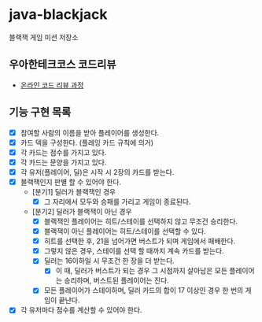 # java-blackjack

블랙잭 게임 미션 저장소

## 우아한테크코스 코드리뷰

* [온라인 코드 리뷰 과정](https://github.com/woowacourse/woowacourse-docs/blob/master/maincourse/README.md)

## 기능 구현 목록

- [x] 참여할 사람의 이름을 받아 플레이어를 생성한다.
- [X] 카드 덱을 구성한다. (플레잉 카드 규칙에 의거)
- [x] 각 카드는 점수를 가지고 있다.
- [x] 각 카드는 문양을 가지고 있다.
- [x] 각 유저(플레이어, 딜)은 시작 시 2장의 카드를 받는다.
- [x] 블랙잭인지 판별 할 수 있어야 한다.
    - [분기1] 딜러가 블랙잭인 경우
        - [x] 그 자리에서 모두와 승패를 가리고 게임이 종료된다.
    - [분기2] 딜러가 블랙잭이 아닌 경우
        - [x] 블랙잭인 플레이어는 히트/스테이를 선택하지 않고 무조건 승리한다.
        - [x] 블랙잭이 아닌 플레이어는 히트/스테이를 선택할 수 있다.
        - [x] 히트를 선택한 후, 21을 넘어가면 버스트가 되며 게임에서 패배한다.
        - [x] 그렇지 않은 경우, 스테이를 선택 할 때까지 계속 카드를 받는다.
        - [x] 딜러는 16이하일 시 무조건 한 장을 더 받는다.
            - [x] 이 때, 딜러가 버스트가 되는 경우 그 시점까지 살아남은 모든 플레이어는 승리하며, 버스트된 플레이어는 진다.
        - [x] 모든 플레이어가 스테이하며, 딜러 카드의 합이 17 이상인 경우 한 번의 게임이 끝난다.
- [x] 각 유저마다 점수를 계산할 수 있어야 한다.